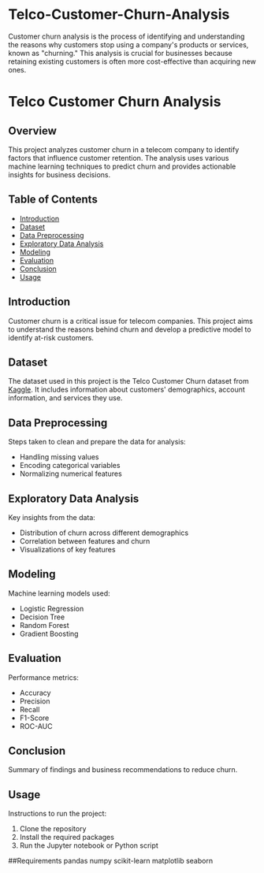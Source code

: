 # Telco-Customer-Churn-Analysis
Customer churn analysis is the process of identifying and understanding the reasons why customers stop using a company's products or services, known as "churning." This analysis is crucial for businesses because retaining existing customers is often more cost-effective than acquiring new ones.
# Telco Customer Churn Analysis

## Overview

This project analyzes customer churn in a telecom company to identify factors that influence customer retention. The analysis uses various machine learning techniques to predict churn and provides actionable insights for business decisions.

## Table of Contents

- [Introduction](#introduction)
- [Dataset](#dataset)
- [Data Preprocessing](#data-preprocessing)
- [Exploratory Data Analysis](#exploratory-data-analysis)
- [Modeling](#modeling)
- [Evaluation](#evaluation)
- [Conclusion](#conclusion)
- [Usage](#usage)

## Introduction

Customer churn is a critical issue for telecom companies. This project aims to understand the reasons behind churn and develop a predictive model to identify at-risk customers.

## Dataset

The dataset used in this project is the Telco Customer Churn dataset from [Kaggle](https://www.kaggle.com/blastchar/telco-customer-churn). It includes information about customers' demographics, account information, and services they use.

## Data Preprocessing

Steps taken to clean and prepare the data for analysis:
- Handling missing values
- Encoding categorical variables
- Normalizing numerical features

## Exploratory Data Analysis

Key insights from the data:
- Distribution of churn across different demographics
- Correlation between features and churn
- Visualizations of key features

## Modeling

Machine learning models used:
- Logistic Regression
- Decision Tree
- Random Forest
- Gradient Boosting

## Evaluation

Performance metrics:
- Accuracy
- Precision
- Recall
- F1-Score
- ROC-AUC

## Conclusion

Summary of findings and business recommendations to reduce churn.

## Usage

Instructions to run the project:
1. Clone the repository
2. Install the required packages
3. Run the Jupyter notebook or Python script

##Requirements 
pandas
numpy
scikit-learn
matplotlib
seaborn

